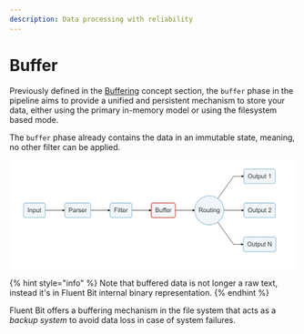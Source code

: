 ```yaml
---
description: Data processing with reliability
---
```


# Buffer

Previously defined in the [Buffering](../buffering.md) concept section, the `buffer` phase in the pipeline aims to provide a unified and persistent mechanism to store your data, either using the primary in-memory model or using the filesystem based mode.

The `buffer` phase already contains the data in an immutable state, meaning, no other filter can be applied.

![](../../.gitbook/assets/logging_pipeline_buffer%20%281%29%20%281%29.png)

{% hint style="info" %}
Note that buffered data is not longer a raw text, instead it's in Fluent Bit internal binary representation.
{% endhint %}

Fluent Bit offers a buffering mechanism in the file system that acts as a _backup system_ to avoid data loss in case of system failures.

